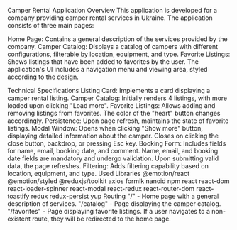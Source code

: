 Camper Rental Application
Overview
This application is developed for a company providing camper rental services in Ukraine. The application consists of three main pages:

Home Page: Contains a general description of the services provided by the company.
Camper Catalog: Displays a catalog of campers with different configurations, filterable by location, equipment, and type.
Favorite Listings: Shows listings that have been added to favorites by the user.
The application's UI includes a navigation menu and viewing area, styled according to the design.

Technical Specifications
Listing Card: Implements a card displaying a camper rental listing.
Camper Catalog: Initially renders 4 listings, with more loaded upon clicking "Load more".
Favorite Listings: Allows adding and removing listings from favorites. The color of the "heart" button changes accordingly.
Persistence: Upon page refresh, maintains the state of favorite listings.
Modal Window: Opens when clicking "Show more" button, displaying detailed information about the camper. Closes on clicking the close button, backdrop, or pressing Esc key.
Booking Form: Includes fields for name, email, booking date, and comment. Name, email, and booking date fields are mandatory and undergo validation. Upon submitting valid data, the page refreshes.
Filtering: Adds filtering capability based on location, equipment, and type.
Used Libraries
@emotion/react
@emotion/styled
@reduxjs/toolkit
axios
formik
nanoid
npm
react
react-dom
react-loader-spinner
react-modal
react-redux
react-router-dom
react-toastify
redux
redux-persist
yup
Routing
"/" - Home page with a general description of services.
"/catalog" - Page displaying the camper catalog.
"/favorites" - Page displaying favorite listings.
If a user navigates to a non-existent route, they will be redirected to the home page.
